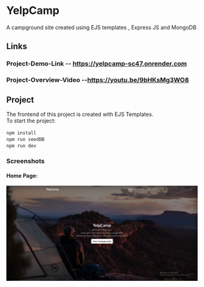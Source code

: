 # YelpCamp

A campground site created using EJS templates , Express JS and MongoDB

## Links

### Project-Demo-Link -- https://yelpcamp-sc47.onrender.com

### Project-Overview-Video --https://youtu.be/9bHKsMg3WO8

## Project

The frontend of this project is created with EJS Templates. </br>
To start the project: </br>

`npm install`</br>
`npm run seedDB`</br>
`npm run dev`</br>

### Screenshots

#### Home Page:

![Homepage](OverviewImages/Homepage.PNG)
